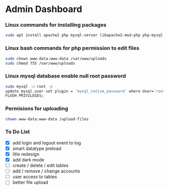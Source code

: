 # Admin Dashboard

### Linux commands for installing packages
```bash
sudo apt install apache2 php mysql-server libapache2-mod-php php-mysql -y
```

### Linux bash commands for php permission to edit files
```bash
sudo chown www-data:www-data /var/www/uploads
sudo chmod 755 /var/www/uploads
```

### Linux mysql database enable null root password
```bash
sudo mysql -u root -p
update mysql.user set plugin = 'mysql_native_password' where User='root';
FLUSH PRIVILEGES;
```

### Permisions for uploading
```bash
chown www-data:www-data /upload-files
```

### To Do List
- [x] add login and logout event to log
- [x] smart datatype preload
- [x] litle redesign
- [x] add dark mode
- [ ] create / delete / edit tables
- [ ] add / remove / change  accounts
- [ ] user access to tables
- [ ] better file upload
